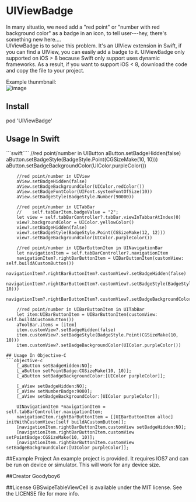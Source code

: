 # UIViewBadge
In many situatio, we need add a "red point" or "number with red background color" as a badge in an icon, to tell user---hey, there's something new here.... <br>
UIViewBadge is to solve this problem. It's an UIView extension in Swift, if you can find a UIView, you can easily add a badge to it. UIViewBadge only supported on iOS > 8 because Swift only support uses dynamic frameworks. As a result,  if you want to support iOS < 8, download the code and copy the file to your project.<br>

Example thunmbnail:<br>
![image](https://github.com/goodyboy6/UIViewBadge/blob/master/ScreenShot.png)

## Install
pod 'UIViewBadge'

## Usage In Swift
```swift````
        //red point/number in UIButton
        aButton.setBadgeHidden(false)
        aButton.setBadgeStyle(BadgeStyle.Point(CGSizeMake(10, 10)))
        aButton.setBadgeBackgroundColor(UIColor.purpleColor())

        //red point/number in UIView
        aView.setBadgeHidden(false)
        aView.setBadgeBackgroundColor(UIColor.redColor())
        aView.setBadgeFontColor(UIFont.systemFontOfSize(10))
        aView.setBadgeStyle(BadgeStyle.Number(90000))
        
        //red point/number in UITabBar
        //    self.tabBarItem.badgeValue = "2";
        let view = self.tabBarController?.tabBar.viewInTabbarAtIndex(0)
        view?.backgroundColor = UIColor.yellowColor()
        view?.setBadgeHidden(false)
        view?.setBadgeStyle(BadgeStyle.Point(CGSizeMake(12, 12)))
        view?.setBadgeBackgroundColor(UIColor.purpleColor())
        
        //red point/number in UIBarButtonItem in UINavigationBar
        let navigationItem = self.tabBarController?.navigationItem
        navigationItem?.rightBarButtonItem = UIBarButtonItem(customView: self.buildACustomButton())
        navigationItem?.rightBarButtonItem?.customView?.setBadgeHidden(false)
        navigationItem?.rightBarButtonItem?.customView?.setBadgeStyle(BadgeStyle.Point(CGSizeMake(10, 10)))
        navigationItem?.rightBarButtonItem?.customView?.setBadgeBackgroundColor(UIColor.purpleColor())
        
        //red point/number in UIBarButtonItem in UITabBar
        let item:UIBarButtonItem = UIBarButtonItem(customView: self.buildACustomButton())
        aToolBar.items = [item]
        item.customView?.setBadgeHidden(false)
        item.customView?.setBadgeStyle(BadgeStyle.Point(CGSizeMake(10, 10)))
        item.customView?.setBadgeBackgroundColor(UIColor.purpleColor())
```
## Usage In Objective-C
```objective-c
    [_aButton setBadgeHidden:NO];
    [_aButton setPointBadge:CGSizeMake(10, 10)];
    [_aButton setBadgeBackgroundColor:[UIColor purpleColor]];
    
    [_aView setBadgeHidden:NO];
    [_aView setNumberBadge:9000];
    [_aView setBadgeBackgroundColor:[UIColor purpleColor]];
    
    UINavigationItem *navigationItem = self.tabBarController.navigationItem;
    navigationItem.rightBarButtonItem = [[UIBarButtonItem alloc] initWithCustomView:[self buildACustomButton]];
    [navigationItem.rightBarButtonItem.customView setBadgeHidden:NO];
    [navigationItem.rightBarButtonItem.customView setPointBadge:CGSizeMake(10, 10)];
    [navigationItem.rightBarButtonItem.customView setBadgeBackgroundColor:[UIColor purpleColor]];
```

##Example Project
An example project is provided. It requires IOS7 and can be run on device or simulator. This will work for any device size. 

##Creator
Goodyboy6

##License
GBSwipeTableViewCell is available under the MIT license. See the LICENSE file for more info.

